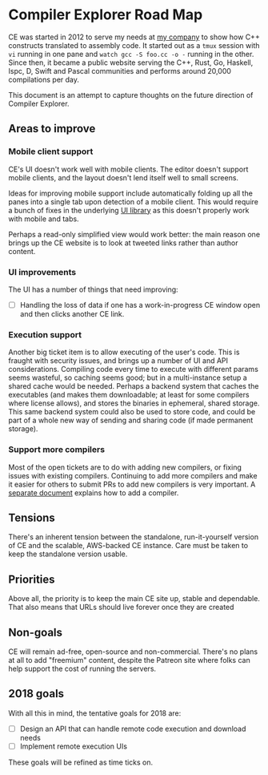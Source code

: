 # Compiler Explorer Road Map

CE was started in 2012 to serve my needs at [my company](https://drw.com) to show how
C++ constructs translated to assembly code. It started out as a `tmux` session with `vi` running in one
pane and `watch gcc -S foo.cc -o -` running in the other. Since then, it became a public website
serving the C++, Rust, Go, Haskell, Ispc, D, Swift and Pascal communities and performs around 20,000 compilations per day.

This document is an attempt to capture thoughts on the future direction of Compiler Explorer.

## Areas to improve

### Mobile client support

CE's UI doesn't work well with mobile clients. The editor doesn't support mobile clients, and the
layout doesn't lend itself well to small screens.

Ideas for improving mobile support include automatically folding up all the panes into a single tab upon
detection of a mobile client. This would require a bunch of fixes in the 
underlying [UI library](http://golden-layout.com) as this doesn't properly work with mobile and tabs.

Perhaps a read-only simplified view would work better: the main reason one brings up the CE website is to
look at tweeted links rather than author content.

### UI improvements

The UI has a number of things that need improving:

- [ ] Handling the loss of data if one has a work-in-progress CE window open and then clicks another CE link.

### Execution support

Another big ticket item is to allow executing of the user's code. This is fraught with security issues, and
brings up a number of UI and API considerations. Compiling code every time to execute with different params
seems wasteful, so caching seems good; but in a multi-instance setup a shared cache would be needed. Perhaps
a backend system that caches the executables (and makes them downloadable; at least for some compilers where
license allows), and stores the binaries in ephemeral, shared storage. This same backend system could also 
be used to store code, and could be part of a whole new way of sending and sharing code (if made permanent
storage).

### Support more compilers

Most of the open tickets are to do with adding new compilers, or fixing issues with existing compilers.
Continuing to add more compilers and make it easier for others to submit PRs to add new compilers is
very important. A [separate document](docs/AddingACompiler.md) explains how to add a compiler.

## Tensions

There's an inherent tension between the standalone, run-it-yourself version of CE and the scalable, AWS-backed
CE instance. Care must be taken to keep the standalone version usable.

## Priorities

Above all, the priority is to keep the main CE site up, stable and dependable.
That also means that URLs should live forever once they are created

## Non-goals

CE will remain ad-free, open-source and non-commercial. There's no plans at all to add "freemium" content,
despite the Patreon site where folks can help support the cost of running the servers.

## 2018 goals

With all this in mind, the tentative goals for 2018 are:
- [ ] Design an API that can handle remote code execution and download needs
- [ ] Implement remote execution UIs

These goals will be refined as time ticks on.
